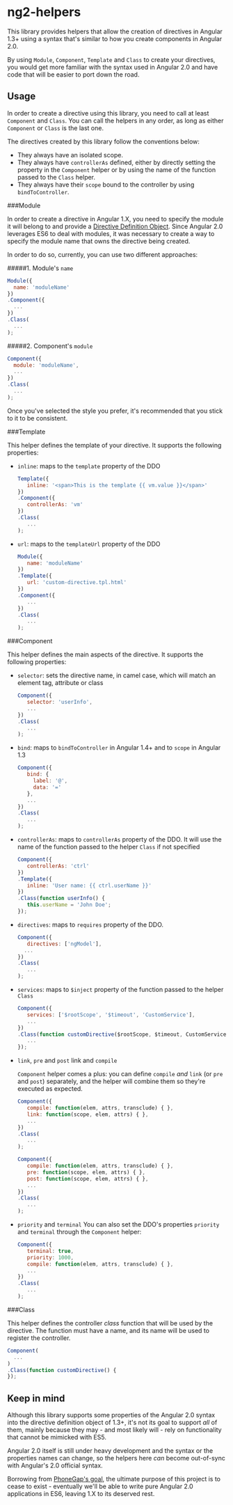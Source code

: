 ng2-helpers
===========
This library provides helpers that allow the creation of directives in Angular 1.3+ using a syntax
that's similar to how you create components in Angular 2.0.

By using `Module`, `Component`, `Template` and `Class` to create your directives, you would
get more familiar with the syntax used in Angular 2.0 and have code that will be easier to port
down the road.


Usage
-----

In order to create a directive using this library, you need to call at least `Component` and
`Class`. You can call the helpers in any order, as long as either `Component` or `Class` is
the last one.

The directives created by this library follow the conventions below:
- They always have an isolated scope.
- They always have `controllerAs` defined, either by directly setting the property in the
`Component` helper or by using the name of the function passed to the `Class` helper.
- They always have their `scope` bound to the controller by using `bindToController`.


###Module

In order to create a directive in Angular 1.X, you need to specify the module it will belong to
and provide a [Directive Definition Object](https://docs.angularjs.org/api/ng/service/$compile#directive-definition-object).
Since Angular 2.0 leverages ES6 to deal with modules, it was necessary to create a way to specify
the module name that owns the directive being created.

In order to do so, currently, you can use two different approaches:

#####1. Module's `name`

```javascript
Module({
  name: 'moduleName'
})
.Component({
  ...
})
.Class(
  ...
);
```

#####2. Component's `module`

```javascript
Component({
  module: 'moduleName',
  ...
})
.Class(
  ...
);
```

Once you've selected the style you prefer, it's recommended that you stick to it to be consistent.


###Template

This helper defines the template of your directive. It supports the following properties:

- `inline`: maps to the `template` property of the DDO

   ```javascript
   Template({
      inline: '<span>This is the template {{ vm.value }}</span>'
   })
   .Component({
      controllerAs: 'vm'
   })
   .Class(
      ...
   );
   ```


- `url`: maps to the `templateUrl` property of the DDO

   ```javascript
   Module({
      name: 'moduleName'
   })
   .Template({
      url: 'custom-directive.tpl.html'
   })
   .Component({
      ...
   })
   .Class(
      ...
   );
   ```


###Component

This helper defines the main aspects of the directive. It supports the following properties:

- `selector`: sets the directive name, in camel case, which will match an element tag, attribute
or class

   ```javascript
   Component({
      selector: 'userInfo',
      ...
   })
   .Class(
      ...
   );
   ```


- `bind`: maps to `bindToController` in Angular 1.4+ and to `scope` in Angular 1.3

   ```javascript
   Component({
      bind: {
        label: '@',
        data: '='
      },
      ...
   })
   .Class(
      ...
   );
   ```


- `controllerAs`: maps to `controllerAs` property of the DDO. It will use the name of the function
passed to the helper `Class` if not specified

   ```javascript
   Component({
      controllerAs: 'ctrl'
   })
   .Template({
      inline: 'User name: {{ ctrl.userName }}'
   })
   .Class(function userInfo() {
      this.userName = 'John Doe';
   });
   ```


- `directives`: maps to `requires` property of the DDO.

   ```javascript
   Component({
      directives: ['ngModel'],
     ...
   })
   .Class(
      ...
   );
   ```


- `services`: maps to `$inject` property of the function passed to the helper `Class`

   ```javascript
   Component({
      services: ['$rootScope', '$timeout', 'CustomService'],
      ...
   })
   .Class(function customDirective($rootScope, $timeout, CustomService) {
      ...
   });
   ```


- `link`, `pre` and `post` link and `compile`

   `Component` helper comes a plus: you can define `compile` *and* `link` (or `pre` and `post`)
   separately, and the helper will combine them so they're executed as expected.

   ```javascript
   Component({
      compile: function(elem, attrs, transclude) { },
      link: function(scope, elem, attrs) { },
      ...
   })
   .Class(
      ...
   );
   ```

   ```javascript
   Component({
      compile: function(elem, attrs, transclude) { },
      pre: function(scope, elem, attrs) { },
      post: function(scope, elem, attrs) { },
      ...
   })
   .Class(
      ...
   );
   ```


- `priority` and `terminal`
   You can also set the DDO's properties `priority` and `terminal` through the `Component` helper:

   ```javascript
   Component({
      terminal: true,
      priority: 1000,
      compile: function(elem, attrs, transclude) { },
      ...
   })
   .Class(
      ...
   );
   ```


###Class

This helper defines the controller *class* function that will be used by the directive. The
function must have a name, and its name will be used to register the controller.

```javascript
Component(
  ...
)
.Class(function customDirective() {
});
```


Keep in mind
--------------------------------------

Although this library supports some properties of the Angular 2.0 syntax into the directive
definition object of 1.3+, it's not its goal to support *all* of them, mainly because they may -
and most likely will - rely on functionality that cannot be mimicked with ES5.

Angular 2.0 itself is still under heavy development and the syntax or the properties names can
change, so the helpers here *can* become out-of-sync with Angular's 2.0 official syntax.

Borrowing from [PhoneGap's goal](http://phonegap.com/2012/05/09/phonegap-beliefs-goals-and-philosophy/),
the ultimate purpose of this project is to cease to exist - eventually we'll be able to write
pure Angular 2.0 applications in ES6, leaving 1.X to its deserved rest.
